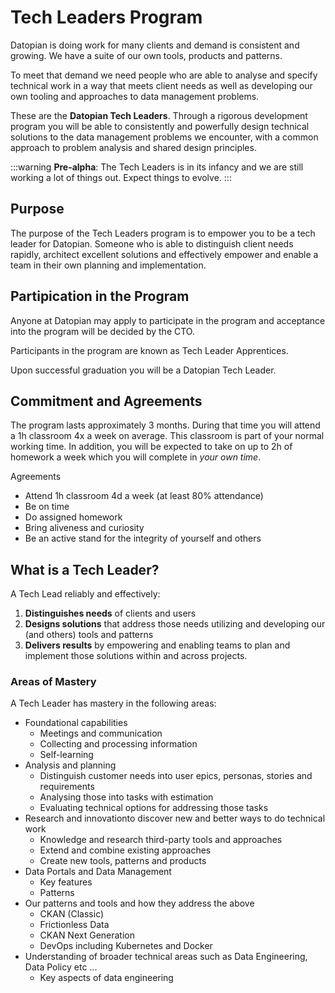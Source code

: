 # Tech Leaders Program

Datopian is doing work for many clients and demand is consistent and growing. We have a suite of our own tools, products and patterns.

To meet that demand we need people who are able to analyse and specify technical work in a way that meets client needs as well as developing our own tooling and approaches to data management problems.

These are the **Datopian Tech Leaders**. Through a rigorous development program you will be able to consistently and powerfully design technical solutions to the data management problems we encounter, with a common approach to problem analysis and shared design principles.  

:::warning
**Pre-alpha**: The Tech Leaders is in its infancy and we are still working a lot of things out. Expect things to evolve.
:::

## Purpose

The purpose of the Tech Leaders program is to empower you to be a tech leader for Datopian. Someone who is able to distinguish client needs rapidly, architect excellent solutions and effectively empower and enable a team in their own planning and implementation.

## Partipication in the Program

Anyone at Datopian may apply to participate in the program and acceptance into the program will be decided by the CTO.

Participants in the program are known as Tech Leader Apprentices.

Upon successful graduation you will be a Datopian Tech Leader.

## Commitment and Agreements

The program lasts approximately 3 months. During that time you will attend a 1h classroom 4x a week on average. This classroom is part of your normal working time. In addition, you will be expected to take on up to 2h of homework a week which you will complete in *your own time*.

Agreements

* Attend 1h classroom 4d a week (at least 80% attendance)
* Be on time
* Do assigned homework
* Bring aliveness and curiosity
* Be an active stand for the integrity of yourself and others

## What is a Tech Leader?

A Tech Lead reliably and effectively:

1. **Distinguishes needs** of clients and users
2. **Designs solutions** that address those needs utilizing and developing our (and others) tools and patterns
3. **Delivers results** by empowering and enabling teams to plan and implement those solutions within and across projects.

### Areas of Mastery

A Tech Leader has mastery in the following areas:

* Foundational capabilities
  * Meetings and communication
  * Collecting and processing information
  * Self-learning
* Analysis and planning
  * Distinguish customer needs into user epics, personas, stories and requirements
  * Analysing those into tasks with estimation
  * Evaluating technical options for addressing those tasks
* Research and innovationto discover new and better ways to do technical work
  * Knowledge and research third-party tools and approaches
  * Extend and combine existing approaches
  * Create new tools, patterns and products
* Data Portals and Data Management
  * Key features
  * Patterns
* Our patterns and tools and how they address the above
  * CKAN (Classic)
  * Frictionless Data
  * CKAN Next Generation
  * DevOps including Kubernetes and Docker
* Understanding of broader technical areas such as Data Engineering, Data Policy etc ...
  * Key aspects of data engineering


